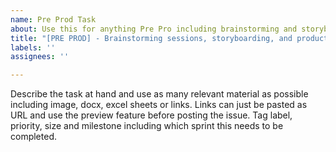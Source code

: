 ```yaml
---
name: Pre Prod Task
about: Use this for anything Pre Pro including brainstorming and storyboarding
title: "[PRE PROD] - Brainstorming sessions, storyboarding, and production planning"
labels: ''
assignees: ''

---
```


Describe the task at hand and use as many relevant material as possible including image, docx, excel sheets or links. Links can just be pasted as URL and use the preview feature before posting the issue. Tag label, priority, size and milestone including which sprint this needs to be completed.
